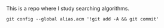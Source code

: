 This is a repo where I study searching algorithms.

```
git config --global alias.acm '!git add -A && git commit'
```
